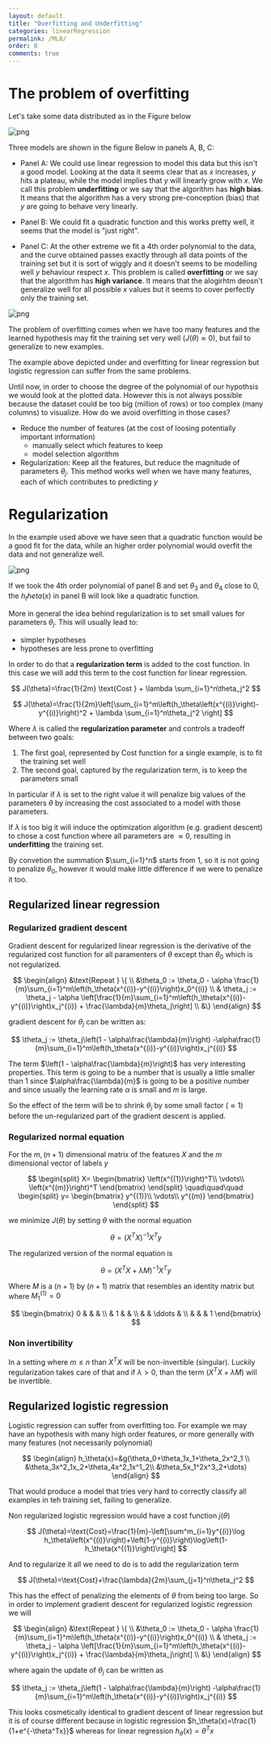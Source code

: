 ```yaml
---
layout: default
title: "Overfitting and Underfitting"
categories: linearRegression
permalink: /ML8/
order: 8
comments: true
---
```


# The problem of overfitting
Let's take some data distributed as in the Figure below


    
![png](ML-8-Overfitting_files/ML-8-Overfitting_2_0.png)
    


Three models are shown in the figure Below in panels A, B, C:

* Panel A: We could use linear regression to model this data but this isn't a good model. Looking at the data it seems clear that as $x$ increases, $y$ hits a plateau, while the model implies that $y$ will linearly grow with $x$. We call this problem **underfitting** or we say that the algorithm has **high bias**. It means that the algorithm has a very strong pre-conception (bias) that $y$ are going to behave very linearly.

* Panel B: We could fit a quadratic function and this works pretty well, it seems that the model is "just right".

* Panel C: At the other extreme we fit a 4th order polynomial to the data, and the curve obtained passes exactly through all data points of the training set but it is sort of wiggly and it doesn't seems to be modelling well $y$ behaviour respect $x$. This problem is called **overfitting** or we say that the algorithm has **high variance**. It means that the alogirhtm deosn't generalize well for all possible $x$ values but it seems to cover perfectly only the training set.


    
![png](ML-8-Overfitting_files/ML-8-Overfitting_4_0.png)
    


The problem of overfitting comes when we have too many features and the learned hypothesis may fit the training set very well ($J(\theta)\approx0$), but fail to generalize to new examples.

The example above depicted under and overfitting for linear regression but logistic regression can suffer from the same problems.

Until now, in order to choose the degree of the polynomial of our hypothsis we would look at the plotted data. However this is not always possible because the dataset could be too big (million of rows) or too complex (many columns) to visualize. How do we avoid overfitting in those cases?

* Reduce the number of features (at the cost of loosing potentially important information)
    * manually select which features to keep
    * model selection algorithm
* Regularization: Keep all the features, but reduce the magnitude of parameters $\theta_j$. This method works well when we have many features, each of which contributes to predicting $y$
    

# Regularization
In the example used above we have seen that a quadratic function would be a good fit for the data, while an higher order polynomial would overfit the data and not generalize well.


    
![png](ML-8-Overfitting_files/ML-8-Overfitting_7_0.png)
    


If we took the 4th order polynomial of panel B and set $\theta_3$ and $\theta_4$ close to 0, the $h_theta(x)$ in panel B will look like a quadratic function.

More in general the idea behind regularization is to set small values for parameters $\theta_j$. This will usually lead to:

* simpler hypotheses
* hypotheses are less prone to overfitting

In order to do that a **regularization term** is added to the cost function. In this case we will add this term to the cost function for linear regression.

$$
J(\theta)=\frac{1}{2m} \text{Cost } + \lambda \sum_{i=1}^n\theta_j^2
$$

$$
J(\theta)=\frac{1}{2m}\left[\sum_{i=1}^m\left(h_\theta\left(x^{(i)}\right)-y^{(i)}\right)^2 + \lambda \sum_{i=1}^n\theta_j^2 \right]
$$

Where $\lambda$ is called the **regularization parameter** and controls a tradeoff between two goals:

1. The first goal, represented by $\text{Cost}$ function for a single example, is to fit the training set well
2. The second goal, captured by the regularization term, is to keep the parameters small

In particular if $\lambda$ is set to the right value it will penalize big values of the parameters $\theta$ by increasing the cost associated to a model with those parameters. 

If $\lambda$ is too big it will induce the optimization algorithm (e.g. gradient descent)  to chose a cost function where all parameters are $\approx 0$, resulting in **underfitting** the training set.

By convetion the summation $\sum_{i=1}^n$ starts from $1$, so it is not going to penalize $\theta_0$, however it would make little difference if we were to penalize it too.

## Regularized linear regression
### Regularized gradient descent
Gradient descent for regularized linear regression is the derivative of the regularized cost function for all paramenters of $\theta$ except than $\theta_0$ which is not regularized.

$$
\begin{align}
&\text{Repeat } \{ \\
&\theta_0 := \theta_0 - \alpha \frac{1}{m}\sum_{i=1}^m\left(h_\theta(x^{(i)}-y^{(i)}\right)x_0^{(i)} \\
& \theta_j := \theta_j - \alpha \left[\frac{1}{m}\sum_{i=1}^m\left(h_\theta(x^{(i)}-y^{(i)}\right)x_j^{(i)} + \frac{\lambda}{m}\theta_j\right] \\
&\}
\end{align}
$$

gradient descent for $\theta_j$ can be written as:

$$
\theta_j := \theta_j\left(1 - \alpha\frac{\lambda}{m}\right) -\alpha\frac{1}{m}\sum_{i=1}^m\left(h_\theta(x^{(i)}-y^{(i)}\right)x_j^{(i)}
$$

The term $\left(1 - \alpha\frac{\lambda}{m}\right)$ has very interesting properties. This term is going to be a number that is usually a little smaller than $1$ since $\alpha\frac{\lambda}{m}$ is going to be a positive number and since usually the learning rate $\alpha$ is small and $m$ is large.

So the effect of the term will be to shrink $\theta_j$ by some small factor ($\approx 1$) before the un-regularized part of the gradient descent is applied.

### Regularized normal equation
For the $m,(n+1)$ dimensional matrix of the features $X$ and the $m$ dimensional vector of labels $y$

$$
\begin{split}
X=
\begin{bmatrix}
\left(x^{(1)}\right)^T\\
\vdots\\
\left(x^{(m)}\right)^T
\end{bmatrix}
\end{split}
\quad\quad\quad
\begin{split}
y=
\begin{bmatrix}
y^{(1)}\\
\vdots\\
y^{(m)}
\end{bmatrix}
\end{split}
$$

we minimize $J(\theta)$ by setting $\theta$ with the normal equation

$$
\theta = (X^TX)^{-1}X^Ty
$$

The regularized version of the normal equation is

$$
\theta = \left(X^TX + \lambda M \right)^{-1}X^Ty
$$


Where $M$ is a $(n+1)$ by $(n+1)$ matrix that resembles an identity matrix but where $M^{(1)}_1=0$

$$
\begin{bmatrix}
0 &  &  & \\ 
 & 1 &  & \\ 
 &  & \ddots & \\ 
 &  &  & 1
\end{bmatrix}
$$

### Non invertibility
In a setting where $m\leq n$ than $X^TX$ will be non-invertible (singular). Luckily regularization takes care of that and if $\lambda > 0$, than the term $\left(X^TX + \lambda M \right)$ will be invertible.

## Regularized logistic regression
Logistic regression can suffer from overfitting too. For example we may have an hypothesis with many high order features, or more generally with many features (not necessarily polynomial)

$$
\begin{align}
h_\theta(x)=&g(\theta_0+\theta_1x_1+\theta_2x^2_1 \\
&\theta_3x^2_1x_2+\theta_4x^2_1x^1_2\\
&\theta_5x_1^2x^3_2+\dots)
\end{align}
$$

That would produce a model that tries very hard to correctly classify all examples in teh training set, failing to generalize.

Non regularized logistic regression would have a cost function $j(\theta)$

$$
J(\theta)=\text{Cost}=\frac{1}{m}-\left[\sum^m_{i=1}y^{(i)}\log h_\theta\left(x^{(i)}\right)+\left(1-y^{(i)}\right)\log\left(1-h_\theta(x^{(1)}\right)\right]
$$

And to regularize it all we need to do is to add the regularization term

$$
J(\theta)=\text{Cost}+\frac{\lambda}{2m}\sum_{j=1}^n\theta_j^2
$$

This has the effect of penalizing the elements of $\theta$ from being too large. So in order to implement gradient descent for regularized logistic regression we will

$$
\begin{align}
&\text{Repeat } \{ \\
&\theta_0 := \theta_0 - \alpha \frac{1}{m}\sum_{i=1}^m\left(h_\theta(x^{(i)}-y^{(i)}\right)x_0^{(i)} \\
& \theta_j := \theta_j - \alpha \left[\frac{1}{m}\sum_{i=1}^m\left(h_\theta(x^{(i)}-y^{(i)}\right)x_j^{(i)} + \frac{\lambda}{m}\theta_j\right] \\
&\}
\end{align}
$$

where again the update of $\theta_j$ can be written as

$$
\theta_j := \theta_j\left(1 - \alpha\frac{\lambda}{m}\right) -\alpha\frac{1}{m}\sum_{i=1}^m\left(h_\theta(x^{(i)}-y^{(i)}\right)x_j^{(i)}
$$

This looks cosmetically identical to gradient descent of linear regression but it is of course different because in logistic regression $h_\theta(x)=\frac{1}{1+e^{-\theta^Tx}}$ whereas for linear regression $h_\theta(x)=\theta^Tx$
